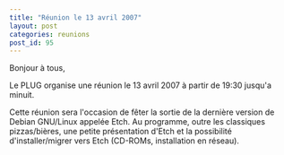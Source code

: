 ```yaml
---
title: "Réunion le 13 avril 2007"
layout: post
categories: reunions
post_id: 95
---
```

Bonjour à tous,

Le PLUG organise une réunion le 13 avril 2007 à partir de 19:30 jusqu'a minuit. 

Cette réunion sera l'occasion de fêter la sortie de la dernière version de Debian GNU/Linux appelée Etch. Au programme, outre les classiques pizzas/bières, une petite présentation d'Etch et la possibilité d'installer/migrer vers Etch (CD-ROMs, installation en réseau).
